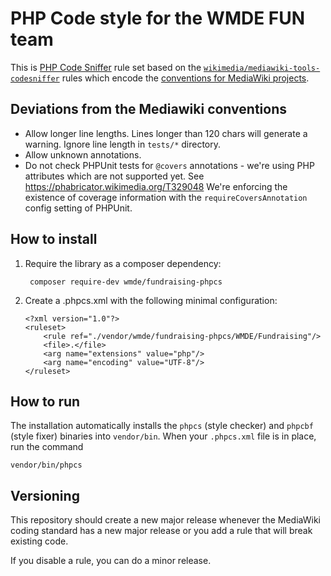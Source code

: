 # PHP Code style for the WMDE FUN team

This is [PHP Code Sniffer](https://github.com/squizlabs/PHP_CodeSniffer) rule set based on the
[`wikimedia/mediawiki-tools-codesniffer`](https://github.com/wikimedia/mediawiki-tools-codesniffer)
rules which encode the [conventions for MediaWiki
projects](https://www.mediawiki.org/wiki/Manual:Coding_conventions/PHP).

## Deviations from the Mediawiki conventions

* Allow longer line lengths. Lines longer than 120 chars will generate a
  warning. Ignore line length in `tests/*` directory.
* Allow unknown annotations.
* Do not check PHPUnit tests for `@covers` annotations - we're using PHP
    attributes which are not supported yet. See https://phabricator.wikimedia.org/T329048
    We're enforcing the existence of coverage information with the `requireCoversAnnotation`
    config setting of PHPUnit.

## How to install

1. Require the library as a composer dependency:

		composer require-dev wmde/fundraising-phpcs


2. Create a .phpcs.xml with the following minimal configuration:

    ```
    <?xml version="1.0"?>
    <ruleset>
    	<rule ref="./vendor/wmde/fundraising-phpcs/WMDE/Fundraising"/>
    	<file>.</file>
    	<arg name="extensions" value="php"/>
    	<arg name="encoding" value="UTF-8"/>
    </ruleset>
    ```
	
## How to run

The installation automatically installs the `phpcs` (style checker) and
`phpcbf` (style fixer) binaries into `vendor/bin`. When your `.phpcs.xml`
file is in place, run the command

	vendor/bin/phpcs
	

## Versioning
This repository should create a new major release whenever the MediaWiki
coding standard has a new major release or you add a rule that will break
existing code.

If you disable a rule, you can do a minor release.


